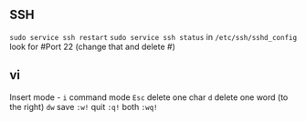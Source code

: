 
## SSH
`sudo service ssh restart`
`sudo service ssh status`
in `/etc/ssh/sshd_config` look for #Port 22 (change that and delete #)

## vi
Insert mode - `i`
command mode `Esc`
delete one char `d`
delete one word (to the right) `dw`
save `:w!`
quit `:q!`
both `:wq!`

